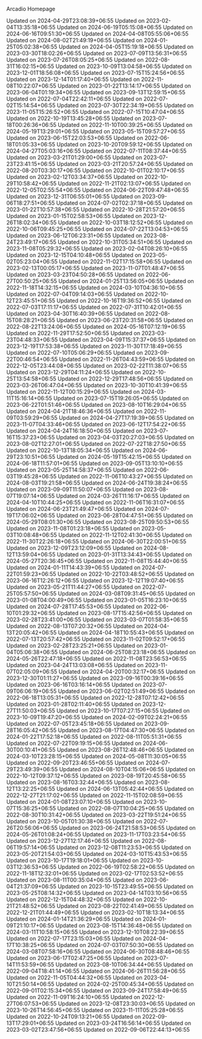 Arcadio Homepage

Updated on 2024-04-29T23:08:39+06:55
Updated on 2023-02-04T13:35:18+06:55
Updated on 2024-06-19T05:15:08+06:55
Updated on 2024-06-16T09:51:30+06:55
Updated on 2024-04-08T05:55:06+06:55
Updated on 2024-08-02T21:49:19+06:55
Updated on 2024-01-25T05:02:38+06:55
Updated on 2024-04-05T15:19:18+06:55
Updated on 2023-03-30T18:02:26+06:55
Updated on 2023-07-09T13:56:31+06:55
Updated on 2023-07-26T08:05:25+06:55
Updated on 2022-08-31T16:02:15+06:55
Updated on 2023-10-09T13:04:58+06:55
Updated on 2023-12-01T18:56:08+06:55
Updated on 2023-07-15T15:24:56+06:55
Updated on 2023-12-14T01:17:40+06:55
Updated on 2022-11-08T10:22:07+06:55
Updated on 2023-01-22T13:14:17+06:55
Updated on 2023-06-04T01:19:34+06:55
Updated on 2023-09-13T12:59:15+06:55
Updated on 2022-07-04T22:42:11+06:55
Updated on 2022-07-02T15:14:54+06:55
Updated on 2023-07-30T22:34:19+06:55
Updated on 2023-11-05T15:26:52+06:55
Updated on 2022-07-15T10:47:04+06:55
Updated on 2022-10-19T13:45:28+06:55
Updated on 2023-07-18T00:26:36+06:55
Updated on 2022-11-10T00:39:25+06:55
Updated on 2024-05-19T13:29:01+06:55
Updated on 2023-05-15T09:57:27+06:55
Updated on 2023-06-15T22:03:53+06:55
Updated on 2022-06-18T01:05:33+06:55
Updated on 2023-10-20T09:59:12+06:55
Updated on 2024-04-27T05:03:16+06:55
Updated on 2022-07-11T08:37:44+06:55
Updated on 2023-03-21T01:29:00+06:55
Updated on 2023-07-23T23:41:15+06:55
Updated on 2023-03-21T20:57:24+06:55
Updated on 2022-08-20T03:30:17+06:55
Updated on 2022-10-01T02:10:17+06:55
Updated on 2023-02-12T03:34:37+06:55
Updated on 2022-10-29T10:58:42+06:55
Updated on 2022-11-21T02:13:07+06:55
Updated on 2022-12-05T02:55:54+06:55
Updated on 2024-06-22T09:47:48+06:55
Updated on 2023-12-31T06:55:01+06:55
Updated on 2023-09-06T18:27:51+06:55
Updated on 2024-07-02T02:37:18+06:55
Updated on 2023-01-22T10:57:38+06:55
Updated on 2022-10-28T21:57:20+06:55
Updated on 2023-01-15T02:58:53+06:55
Updated on 2023-12-26T18:02:34+06:55
Updated on 2022-10-03T18:12:52+06:55
Updated on 2022-10-06T09:45:25+06:55
Updated on 2024-07-22T13:04:53+06:55
Updated on 2023-06-12T06:23:31+06:55
Updated on 2023-08-24T23:49:17+06:55
Updated on 2022-10-31T05:34:51+06:55
Updated on 2023-11-08T05:29:32+06:55
Updated on 2023-02-04T08:26:10+06:55
Updated on 2023-12-15T04:10:48+06:55
Updated on 2023-05-02T05:23:04+06:55
Updated on 2022-11-02T17:15:58+06:55
Updated on 2023-02-13T00:05:17+06:55
Updated on 2023-11-07T01:48:47+06:55
Updated on 2023-03-23T04:50:28+06:55
Updated on 2022-06-27T00:50:25+06:55
Updated on 2024-01-25T13:56:05+06:55
Updated on 2022-11-18T14:32:15+06:55
Updated on 2024-03-10T04:36:10+06:55
Updated on 2022-07-04T09:14:03+06:55
Updated on 2022-10-12T23:45:51+06:55
Updated on 2022-10-16T19:36:52+06:55
Updated on 2022-07-03T17:11:17+06:55
Updated on 2022-07-31T10:42:01+06:55
Updated on 2023-04-30T16:40:39+06:55
Updated on 2022-08-15T08:28:21+06:55
Updated on 2023-06-23T20:31:58+06:55
Updated on 2022-08-22T13:24:06+06:55
Updated on 2024-05-16T07:12:19+06:55
Updated on 2022-11-29T17:52:50+06:55
Updated on 2023-03-23T04:48:33+06:55
Updated on 2023-04-09T15:37:37+06:55
Updated on 2023-12-19T17:53:38+06:55
Updated on 2023-11-30T17:18:49+06:55
Updated on 2022-07-10T05:06:29+06:55
Updated on 2023-09-22T00:46:54+06:55
Updated on 2022-11-26T04:43:59+06:55
Updated on 2022-12-05T23:44:08+06:55
Updated on 2023-02-22T11:38:07+06:55
Updated on 2023-12-29T04:11:24+06:55
Updated on 2022-10-25T13:54:58+06:55
Updated on 2022-12-29T17:48:56+06:55
Updated on 2023-03-26T06:47:04+06:55
Updated on 2023-10-30T10:41:39+06:55
Updated on 2022-11-12T00:15:29+06:55
Updated on 2024-03-11T15:16:14+06:55
Updated on 2023-07-15T19:26:05+06:55
Updated on 2023-06-22T01:51:46+06:55
Updated on 2023-08-10T16:29:04+06:55
Updated on 2024-04-21T18:46:36+06:55
Updated on 2022-11-09T03:59:29+06:55
Updated on 2024-04-27T17:19:39+06:55
Updated on 2023-11-07T04:33:46+06:55
Updated on 2023-06-12T17:54:22+06:55
Updated on 2024-04-24T16:18:50+06:55
Updated on 2023-07-16T15:37:23+06:55
Updated on 2023-04-03T20:27:03+06:55
Updated on 2023-08-02T12:27:01+06:55
Updated on 2022-07-22T18:27:50+06:55
Updated on 2022-10-13T18:05:34+06:55
Updated on 2024-06-29T23:10:51+06:55
Updated on 2024-05-19T15:42:15+06:55
Updated on 2024-06-18T11:57:01+06:55
Updated on 2023-09-05T13:10:10+06:55
Updated on 2023-05-25T14:58:37+06:55
Updated on 2022-06-03T19:45:28+06:55
Updated on 2022-11-06T10:43:27+06:55
Updated on 2024-08-03T19:21:58+06:55
Updated on 2024-06-24T19:38:24+06:55
Updated on 2023-09-09T11:50:07+06:55
Updated on 2023-08-07T19:07:14+06:55
Updated on 2024-03-26T11:16:17+06:55
Updated on 2024-04-10T10:44:25+06:55
Updated on 2022-11-06T16:31:07+06:55
Updated on 2024-06-23T21:49:47+06:55
Updated on 2024-07-19T17:06:02+06:55
Updated on 2023-06-28T04:47:51+06:55
Updated on 2024-05-29T08:01:30+06:55
Updated on 2023-08-25T09:50:53+06:55
Updated on 2023-11-08T01:23:18+06:55
Updated on 2023-05-03T10:08:48+06:55
Updated on 2022-11-12T02:41:30+06:55
Updated on 2022-11-30T22:26:18+06:55
Updated on 2024-06-30T22:00:51+06:55
Updated on 2023-12-09T23:12:09+06:55
Updated on 2024-08-12T13:59:04+06:55
Updated on 2023-01-31T13:34:43+06:55
Updated on 2024-05-27T20:36:45+06:55
Updated on 2022-11-08T15:44:40+06:55
Updated on 2024-01-11T14:43:39+06:55
Updated on 2024-07-22T01:59:23+06:55
Updated on 2022-10-22T03:48:52+06:55
Updated on 2023-06-16T12:26:12+06:55
Updated on 2023-12-12T19:07:40+06:55
Updated on 2023-05-21T11:44:27+06:55
Updated on 2022-07-25T05:57:50+06:55
Updated on 2024-03-08T09:31:45+06:55
Updated on 2023-01-08T04:00:49+06:55
Updated on 2023-01-05T16:23:10+06:55
Updated on 2024-07-28T17:45:53+06:55
Updated on 2022-06-10T01:29:32+06:55
Updated on 2023-08-17T15:42:56+06:55
Updated on 2023-02-28T23:41:00+06:55
Updated on 2023-03-07T01:58:35+06:55
Updated on 2022-08-13T07:20:32+06:55
Updated on 2024-04-13T20:05:42+06:55
Updated on 2024-04-18T10:55:43+06:55
Updated on 2022-07-13T20:57:42+06:55
Updated on 2023-11-02T09:52:17+06:55
Updated on 2023-02-28T23:25:21+06:55
Updated on 2023-01-04T05:06:38+06:55
Updated on 2024-06-25T08:23:18+06:55
Updated on 2024-05-26T22:47:18+06:55
Updated on 2022-11-08T23:56:53+06:55
Updated on 2023-04-24T13:03:08+06:55
Updated on 2023-11-07T02:05:09+06:55
Updated on 2024-04-20T00:32:17+06:55
Updated on 2023-12-30T01:11:27+06:55
Updated on 2023-09-16T00:39:16+06:55
Updated on 2023-06-16T03:16:14+06:55
Updated on 2023-07-09T06:06:19+06:55
Updated on 2023-06-02T02:51:49+06:55
Updated on 2022-06-18T13:05:31+06:55
Updated on 2022-12-28T07:12:42+06:55
Updated on 2023-01-28T02:11:40+06:55
Updated on 2023-12-27T11:50:03+06:55
Updated on 2023-10-17T07:27:15+06:55
Updated on 2023-10-09T19:47:20+06:55
Updated on 2024-02-09T02:24:21+06:55
Updated on 2022-07-05T23:45:18+06:55
Updated on 2023-09-28T16:05:42+06:55
Updated on 2023-08-17T04:47:30+06:55
Updated on 2024-01-22T17:52:18+06:55
Updated on 2022-08-11T05:51:31+06:55
Updated on 2022-07-22T09:19:15+06:55
Updated on 2024-06-30T00:10:41+06:55
Updated on 2023-08-26T12:48:46+06:55
Updated on 2024-03-10T23:28:15+06:55
Updated on 2024-05-08T11:30:05+06:55
Updated on 2022-09-20T23:46:55+06:55
Updated on 2024-07-29T23:49:39+06:55
Updated on 2024-08-10T04:15:06+06:55
Updated on 2022-10-12T09:37:12+06:55
Updated on 2023-08-19T20:45:58+06:55
Updated on 2023-08-16T03:32:44+06:55
Updated on 2023-08-12T13:22:25+06:55
Updated on 2024-06-13T05:42:44+06:55
Updated on 2022-12-27T21:17:02+06:55
Updated on 2022-11-15T02:08:59+06:55
Updated on 2024-01-08T23:07:10+06:55
Updated on 2023-10-07T15:36:25+06:55
Updated on 2022-08-07T10:04:25+06:55
Updated on 2022-08-30T10:31:42+06:55
Updated on 2023-03-22T19:51:24+06:55
Updated on 2023-10-05T01:30:38+06:55
Updated on 2022-07-26T20:56:06+06:55
Updated on 2023-06-24T21:58:53+06:55
Updated on 2024-05-26T01:08:24+06:55
Updated on 2023-11-17T03:23:54+06:55
Updated on 2023-12-27T12:17:46+06:55
Updated on 2022-08-06T19:57:14+06:55
Updated on 2023-12-08T11:23:53+06:55
Updated on 2023-05-20T21:54:03+06:55
Updated on 2024-03-10T15:43:53+06:55
Updated on 2023-10-17T19:18:01+06:55
Updated on 2023-10-03T12:36:53+06:55
Updated on 2022-06-19T02:58:22+06:55
Updated on 2022-11-18T12:32:01+06:55
Updated on 2023-02-17T02:53:52+06:55
Updated on 2023-08-11T00:35:04+06:55
Updated on 2023-06-04T21:37:09+06:55
Updated on 2023-10-15T23:49:55+06:55
Updated on 2023-05-25T08:14:32+06:55
Updated on 2023-04-14T03:10:56+06:55
Updated on 2022-12-15T04:48:32+06:55
Updated on 2022-10-21T21:48:52+06:55
Updated on 2023-08-22T02:41:49+06:55
Updated on 2022-12-21T01:44:49+06:55
Updated on 2023-02-10T18:13:34+06:55
Updated on 2024-01-14T21:36:29+06:55
Updated on 2024-01-09T21:10:17+06:55
Updated on 2023-08-15T14:36:48+06:55
Updated on 2024-03-11T10:58:15+06:55
Updated on 2023-12-10T08:22:39+06:55
Updated on 2022-07-17T23:15:03+06:55
Updated on 2024-04-17T10:38:25+06:55
Updated on 2024-07-03T07:50:30+06:55
Updated on 2024-03-08T07:58:16+06:55
Updated on 2024-06-30T08:48:46+06:55
Updated on 2023-06-17T02:47:25+06:55
Updated on 2023-07-14T11:53:59+06:55
Updated on 2023-08-10T06:34:44+06:55
Updated on 2022-09-04T18:41:14+06:55
Updated on 2024-06-26T11:56:28+06:55
Updated on 2022-11-05T04:44:32+06:55
Updated on 2023-04-10T21:50:14+06:55
Updated on 2024-02-25T00:45:34+06:55
Updated on 2022-09-01T02:15:34+06:55
Updated on 2023-09-24T17:58:49+06:55
Updated on 2022-11-09T16:24:10+06:55
Updated on 2022-12-27T06:07:53+06:55
Updated on 2023-12-08T23:30:03+06:55
Updated on 2023-10-26T14:56:45+06:55
Updated on 2023-11-11T05:25:28+06:55
Updated on 2022-10-24T09:13:21+06:55
Updated on 2022-09-13T17:29:01+06:55
Updated on 2023-03-24T16:56:14+06:55
Updated on 2023-03-02T23:47:56+06:55
Updated on 2022-09-06T22:44:13+06:55